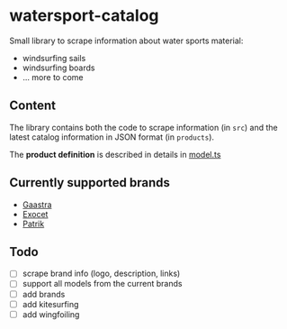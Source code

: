 # watersport-catalog

Small library to scrape information about water sports material:
- windsurfing sails
- windsurfing boards
- ... more to come

## Content
The library contains both the code to scrape information (in `src`)
and the latest catalog information in JSON format (in `products`).

The **product definition** is described in details in [model.ts](./src/model.ts)

## Currently supported brands

- [Gaastra](https://ga-windsurfing.com/)
- [Exocet](https://www.exocet-original.fr/)
- [Patrik](https://patrik-windsurf.com/)

## Todo
- [ ] scrape brand info (logo, description, links)
- [ ] support all models from the current brands
- [ ] add brands
- [ ] add kitesurfing
- [ ] add wingfoiling
